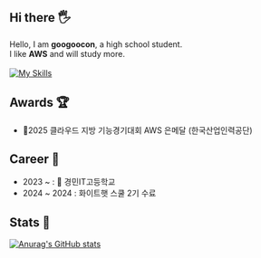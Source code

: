 ## Hi there 🖐️
Hello, I am <strong>googoocon</strong>, a high school student.</br>
I like <strong>AWS</strong> and will study more.<br><br>
[![My Skills](https://skillicons.dev/icons?i=aws,kubernetes,docker)](https://skillicons.dev)
## Awards 🏆
- 🥈2025 클라우드 지방 기능경기대회 AWS 은메달 (한국산업인력공단)
## Career 💼
- 2023 ~ : 🏫 경민IT고등학교
- 2024 ~ 2024 : 화이트햇 스쿨 2기 수료
## Stats 🏅
[![Anurag's GitHub stats](https://github-readme-stats.vercel.app/api?username=googoocon&theme=chartreuse-dark&showicons=true)](https://github.com/anuraghazra/github-readme-stats)
